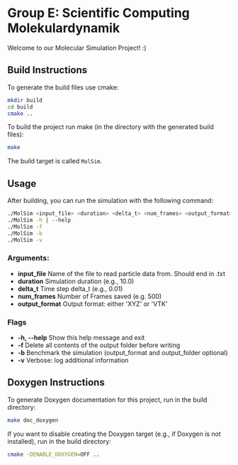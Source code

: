 # Group E: Scientific Computing Molekulardynamik
Welcome to our Molecular Simulation Project! :)

## Build Instructions
To generate the build files use cmake:

```bash
mkdir build
cd build
cmake ..
```

To build the project run make (in the directory with the generated build files):

```bash
make
```

The build target is called `MolSim`.

## Usage
After building, you can run the simulation with the following command:
```bash
./MolSim <input_file> <duration> <delta_t> <num_frames> <output_format>
./MolSim -h | --help
./MolSim -f
./MolSim -b
./MolSim -v
```
### Arguments:
- **input_file** Name of the file to read particle data from. Should end in .txt
- **duration** Simulation duration (e.g., 10.0)
- **delta_t** Time step delta_t (e.g., 0.01)
- **num_frames** Number of Frames saved (e.g. 500)
- **output_format** Output format: either 'XYZ' or 'VTK'

### Flags
- **-h, --help** Show this help message and exit
- **-f** Delete all contents of the output folder before writing
- **-b** Benchmark the simulation (output_format and output_folder optional)
- **-v** Verbose: log additional information

## Doxygen Instructions
To generate Doxygen documentation for this project, run in the build directory:
```bash
make doc_doxygen
```

If you want to disable creating the Doxygen target (e.g., if Doxygen is not installed), run in the build directory:
```bash
cmake -DENABLE_DOXYGEN=OFF ..
```

